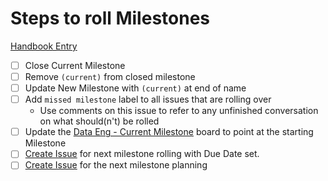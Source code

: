 
# Steps to roll Milestones

[Handbook Entry](https://about.gitlab.com/handbook/business-ops/data-team/#milestone-planning)

- [ ] Close Current Milestone
- [ ] Remove `(current)` from closed milestone
- [ ] Update New Milestone with `(current)` at end of name
- [ ] Add `missed milestone` label to all issues that are rolling over 
  - Use comments on this issue to refer to any unfinished conversation on what should(n't) be rolled
- [ ] Update the [Data Eng - Current Milestone](https://gitlab.com/groups/gitlab-data/-/boards/1373923) board to point at the starting Milestone
- [ ] [Create Issue](https://gitlab.com/gitlab-data/analytics/issues/new?issuable_template=DE%20Milestone%20Rolling) for next milestone rolling with Due Date set.
- [ ] [Create Issue](https://gitlab.com/gitlab-data/analytics/issues/new?issuable_template=DE%20Milestone%20Planning) for the next milestone planning